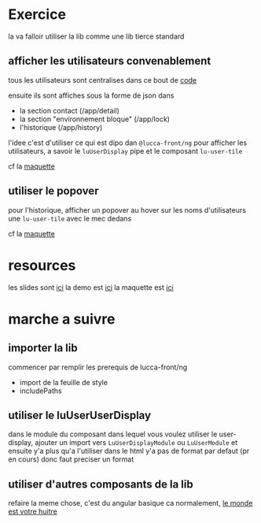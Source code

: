 # Exercice

la va falloir utiliser la lib comme une lib tierce standard

## afficher les utilisateurs convenablement

tous les utilisateurs sont centralises dans ce bout de [code](https://github.com/lucienbertin/formation-lucca-front/blob/td.4/projects/cc/src/app/user/user.bogus.ts)

ensuite ils sont affiches sous la forme de json dans

 - la section contact (/app/detail)
 - la section "environnement bloque" (/app/lock)
 - l'historique (/app/history)

l'idee c'est d'utiliser ce qui est dipo dan `@lucca-front/ng` pour afficher les utilisateurs, a savoir le `luUserDisplay` pipe et le composant `lu-user-tile`

cf la [maquette](https://github.com/lucienbertin/formation-lucca-front/blob/td.4/moqup.png)

## utiliser le popover

pour l'historique, afficher un popover au hover sur les noms d'utilisateurs une `lu-user-tile` avec le mec dedans

cf la [maquette](https://github.com/lucienbertin/formation-lucca-front/blob/td.4/moqup-hover.png)

# resources

les slides sont [ici](https://docs.google.com/presentation/d/1HT1uh4trkkjgoT-IagpyhO-0yy57h1YqLKUTC7p5FiM/edit?usp=sharing)
la demo est [ici](https://latest-lucca-front-luccasa.surge.sh/)
la maquette est [ici](https://github.com/lucienbertin/formation-lucca-front/blob/td.3/moqup.png)

# marche a suivre

## importer la lib

commencer par remplir les prerequis de lucca-front/ng

- import de la feuille de style
- includePaths

## utiliser le luUserUserDisplay

dans le module du composant dans lequel vous voulez utiliser le user-display, ajouter un import vers `LuUserDisplayModule` ou `LuUserModule` et ensuite y'a plus qu'a l'utiliser dans le html
y'a pas de format par defaut (pr en cours) donc faut preciser un format

## utiliser d'autres composants de la lib

refaire la meme chose, c'est du angular basique ca normalement, [le monde est votre huitre](https://www.collinsdictionary.com/dictionary/english/the-world-is-your-oyster)